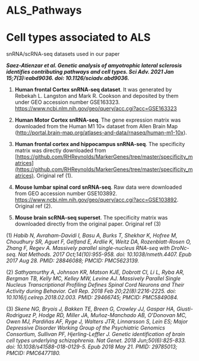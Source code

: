# ALS_Pathways

# Cell types associated to ALS

snRNA/scRNA-seq datasets used in our paper

***Saez-Atienzar et al. Genetic analysis of amyotrophic lateral sclerosis identifies contributing pathways and cell types. Sci Adv. 2021 Jan 15;7(3):eabd9036. doi: 10.1126/sciadv.abd9036.***


1. **Human frontal Cortex snRNA-seq dataset**. It was generated by Rebekah L. Langston and Mark R. Cookson and deposited by them under GEO accession number GSE163323. https://www.ncbi.nlm.nih.gov/geo/query/acc.cgi?acc=GSE163323

3. **Human Motor Cortex snRNA-seq**. The gene expression matrix was downloaded from the Human M1 10× dataset from Allen Brain Map (http://portal.brain-map.org/atlases-and-data/rnaseq/human-m1-10x).
4. **Human frontal cortex and hippocampus snRNA-seq**. The specificity matrix was directly downloaded from  [https://github.com/RHReynolds/MarkerGenes/tree/master/specificity_matrices](https://github.com/RHReynolds/MarkerGenes/tree/master/specificity_matrices). Original ref (1).
5. **Mouse lumbar spinal cord snRNA-seq**. Raw data were downloaded from GEO accession number GSE103892.  https://www.ncbi.nlm.nih.gov/geo/query/acc.cgi?acc=GSE103892. Original ref (2).
6. **Mouse brain scRNA-seq superset**. The specificity matrix was downloaded directly from the original paper. Original ref (3)

(1) *Habib N, Avraham-Davidi I, Basu A, Burks T, Shekhar K, Hofree M, Choudhury SR, Aguet F, Gelfand E, Ardlie K, Weitz DA, Rozenblatt-Rosen O, Zhang F, Regev A. Massively parallel single-nucleus RNA-seq with DroNc-seq. Nat Methods. 2017 Oct;14(10):955-958. doi: 10.1038/nmeth.4407. Epub 2017 Aug 28. PMID: 28846088; PMCID: PMC5623139.*

(2) *Sathyamurthy A, Johnson KR, Matson KJE, Dobrott CI, Li L, Ryba AR, Bergman TB, Kelly MC, Kelley MW, Levine AJ. Massively Parallel Single Nucleus Transcriptional Profiling Defines Spinal Cord Neurons and Their Activity during Behavior. Cell Rep. 2018 Feb 20;22(8):2216-2225. doi: 10.1016/j.celrep.2018.02.003. PMID: 29466745; PMCID: PMC5849084.*

(3) *Skene NG, Bryois J, Bakken TE, Breen G, Crowley JJ, Gaspar HA, Giusti-Rodriguez P, Hodge RD, Miller JA, Muñoz-Manchado AB, O'Donovan MC, Owen MJ, Pardiñas AF, Ryge J, Walters JTR, Linnarsson S, Lein ES; Major Depressive Disorder Working Group of the Psychiatric Genomics Consortium, Sullivan PF, Hjerling-Leffler J. Genetic identification of brain cell types underlying schizophrenia. Nat Genet. 2018 Jun;50(6):825-833. doi: 10.1038/s41588-018-0129-5. Epub 2018 May 21. PMID: 29785013; PMCID: PMC6477180.*
